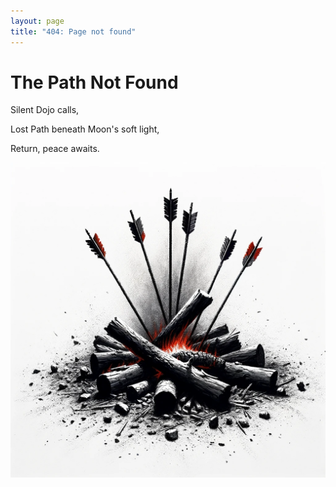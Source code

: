 ```yaml
---
layout: page
title: "404: Page not found"
---
```


<div class="center-content">
  <h1>The Path Not Found</h1>
  <p>Silent Dojo calls,</p> 
  <p>Lost Path beneath Moon's soft light,</p> 
  <p>Return, peace awaits.</p> 
  <img src="/assets/images/remnants_of_fire.png" alt="404 Image">
</div>